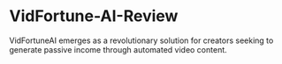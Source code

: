 # VidFortune-AI-Review
VidFortuneAI emerges as a revolutionary solution for creators seeking to generate passive income through automated video content.
